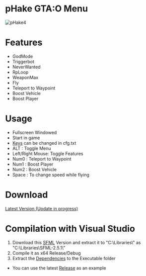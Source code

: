 # pHake GTA:O Menu 
![pHake4](https://user-images.githubusercontent.com/52607377/78054921-13e66e00-7383-11ea-8082-2f80ff9fb0b9.png)
# Features<br/>
- GodMode<br/>
- Triggerbot<br/>
- NeverWanted<br/>
- RpLoop<br/>
- WeaponMax<br/>
- Fly<br/>
- Teleport to Waypoint<br/>
- Boost Vehicle<br/>
- Boost Player<br/>

# Usage
- Fullscreen Windowed<br/>
- Start in game<br/>
- <a href="https://github.com/xhz8s/pHake/wiki/Keycodes">Keys</a> can be changed in cfg.txt<br/>
- ALT : Toggle Menu<br/>
- Left/Right Mouse: Toggle Features<br/>
- Num0 : Teleport to Waypoint<br/>
- Num1 : Boost Player<br/>
- Num2 : Boost Vehicle<br/>
- Space : To change speed while flying<br/>

# Download
<a href="https://github.com/xhz8s/pHake/releases/download/4.5/pHake4.5_1.52.zip">Latest Version (Update in progress)</a>

# Compilation with Visual Studio
1. Download this <a href="https://www.sfml-dev.org/files/SFML-2.5.1-windows-vc15-64-bit.zip">SFML</a> Version and extract it to  "C:\\Libraries\\" as "C:\\Libraries\\SFML-2.5.1\\"
2. Compile it as x64 Release/Debug
3. Extract the <a href="https://github.com/xhz8s/pHake/releases/download/0/dp.zip">Dependencies</a> to the Executable folder <br/>
- You can use the latest <a href="https://github.com/xhz8s/pHake/releases/download/4.5/pHake4.5_1.52.zip">Release</a> as an example

